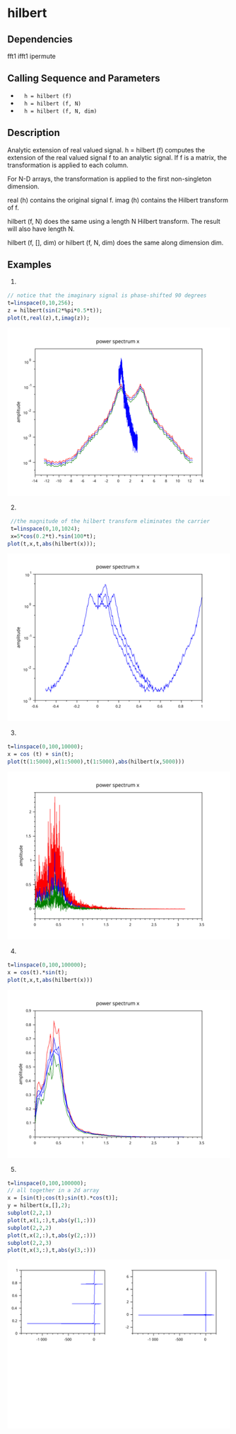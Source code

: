 # hilbert
## Dependencies
fft1 ifft1 ipermute
## Calling Sequence  and  Parameters

- `   h = hilbert (f) `  
- `   h = hilbert (f, N) `
- `   h = hilbert (f, N, dim) `
## Description
Analytic extension of real valued signal.
h = hilbert (f) computes the extension of the real valued signal f to an analytic signal. If f is a matrix, the transformation is applied to each column.

 For N-D arrays, the transformation is applied to the first non-singleton dimension.

real (h) contains the original signal f. imag (h) contains the Hilbert transform of f.

hilbert (f, N) does the same using a length N Hilbert transform. The result will also have length N.

hilbert (f, [], dim) or hilbert (f, N, dim) does the same along dimension dim.
## Examples
1. 
```scilab
// notice that the imaginary signal is phase-shifted 90 degrees
t=linspace(0,10,256);
z = hilbert(sin(2*%pi*0.5*t));
plot(t,real(z),t,imag(z));

```

<img src="testcase1.svg"/>

2.
```scilab
 //the magnitude of the hilbert transform eliminates the carrier
 t=linspace(0,10,1024);
 x=5*cos(0.2*t).*sin(100*t);
plot(t,x,t,abs(hilbert(x)));
```
<img src="testcase2.svg"/>

3.
```scilab
t=linspace(0,100,10000);
x = cos (t) + sin(t);
plot(t(1:5000),x(1:5000),t(1:5000),abs(hilbert(x,5000)))

```
<img src="testcase3.svg"/>

4.
```scilab
t=linspace(0,100,100000);
x = cos(t).*sin(t);
plot(t,x,t,abs(hilbert(x)))
```
<img src="testcase4.svg"/>

5.
```Scilab
t=linspace(0,100,100000);
// all together in a 2d array
x = [sin(t);cos(t);sin(t).*cos(t)];
y = hilbert(x,[],2);
subplot(2,2,1)
plot(t,x(1,:),t,abs(y(1,:)))
subplot(2,2,2)
plot(t,x(2,:),t,abs(y(2,:)))
subplot(2,2,3)
plot(t,x(3,:),t,abs(y(3,:)))
```
<img src="testcase5.svg"/>
